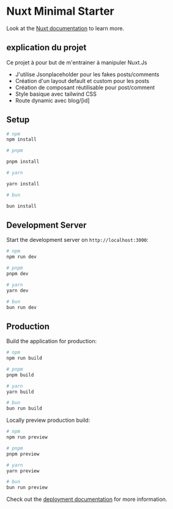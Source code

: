 # Nuxt Minimal Starter

Look at the [Nuxt documentation](https://nuxt.com/docs/getting-started/introduction) to learn more.

## explication du projet

 <p>
    Ce projet à pour but de m'entrainer à manipuler Nuxt.Js
</p>
<ul>
    <li>J'utilise Jsonplaceholder pour les fakes posts/comments</li>
    <li>Création d'un layout default et custom pour les posts</li>
    <li>Création de composant réutilisable pour post/comment</li>
    <li>Style basique avec tailwind CSS</li>
    <li>Route dynamic avec blog/[id]</li>
</ul>

## Setup

```bash
# npm
npm install

# pnpm

pnpm install

# yarn

yarn install

# bun

bun install

```

## Development Server

Start the development server on `http://localhost:3000`:

```bash
# npm
npm run dev

# pnpm
pnpm dev

# yarn
yarn dev

# bun
bun run dev
```

## Production

Build the application for production:

```bash
# npm
npm run build

# pnpm
pnpm build

# yarn
yarn build

# bun
bun run build
```

Locally preview production build:

```bash
# npm
npm run preview

# pnpm
pnpm preview

# yarn
yarn preview

# bun
bun run preview
```

Check out the [deployment documentation](https://nuxt.com/docs/getting-started/deployment) for more information.
